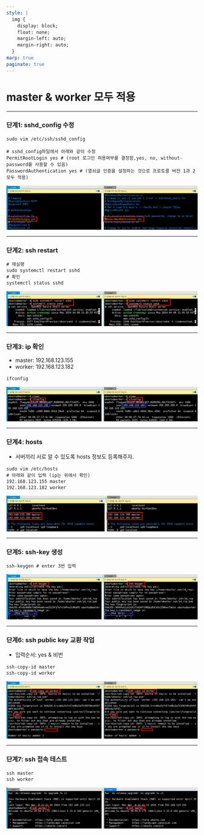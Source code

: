 ```yaml
---
style: |
  img {
    display: block;
    float: none;
    margin-left: auto;
    margin-right: auto;
  }
marp: true
paginate: true
---
```

# master & worker 모두 적용 

---
### 단계1: sshd_config 수정 
```shell
sudo vim /etc/ssh/sshd_config

# sshd_config파일에서 아래와 같이 수정 
PermitRootLogin yes # (root 로그인 허용여부를 결정함,yes, no, without-password를 사용할 수 있음) 
PasswordAuthentication yes # (열쇠글 인증을 설정하는 것으로 프로토콜 버전 1과 2 모두 적용) 
```
![alt text](./img/image-20.png)

---
### 단계2: ssh restart
```shell
# 재실행 
sudo systemctl restart sshd
# 확인 
systemctl status sshd
```
![alt text](./img/image-21.png)

---
### 단계3: ip 확인 
- master: 192.168.123.155
- worker: 192.168.123.182
```shell
ifconfig
```
![alt text](./img/image-17.png)

---
### 단계4: hosts
- 서버끼리 서로 알 수 있도록 hosts 정보도 등록해주자.
```shell
sudo vim /etc/hosts
# 아래와 같이 입력 (ip는 위에서 확인)
192.168.123.155 master
192.168.123.182 worker
```
![alt text](./img/image-18.png)

---
### 단계5: ssh-key 생성
```shell
ssh-keygen # enter 3번 입력 
```
![alt text](./img/image-19.png)

---
### 단계6: ssh public key 교환 작업 
- 입력순서: yes & 비번 
```shell
ssh-copy-id master
ssh-copy-id worker
```
![alt text](./img/image-22.png)

---
### 단계7: ssh 접속 테스트 
```shell
ssh master
ssh worker
```
![alt text](./img/image-23.png)


